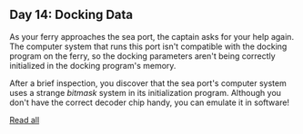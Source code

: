 ## Day 14: Docking Data

As your ferry approaches the sea port, the captain asks for your help again. The computer system that runs this port isn't compatible with the docking program on the ferry, so the docking parameters aren't being correctly initialized in the docking program's memory.

After a brief inspection, you discover that the sea port's computer system uses a strange *bitmask* system in its initialization program. Although you don't have the correct decoder chip handy, you can emulate it in software!

[Read all](https://adventofcode.com/2020/day/14)
